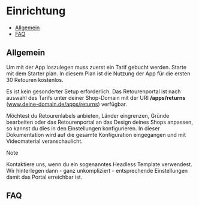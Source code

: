 # Einrichtung

-   [Allgemein](#general)
-   [FAQ](#faq)

<a name="general"></a>

## Allgemein

Um mit der App loszulegen muss zuerst ein Tarif gebucht werden. Starte mit dem Starter plan. In diesem Plan ist die Nutzung der App für die ersten 30 Retouren kostenlos.

Es ist kein gesonderter Setup erforderlich. Das Retourenportal ist nach auswahl des Tarifs unter deiner Shop-Domain mit der URI **/apps/returns** (www.deine-domain.de/apps/returns) verfügbar.

Möchtest du Retourenlabels anbieten, Länder eingrenzen, Gründe bearbeiten oder das Retourenportal an das Design deines Shops anpassen, so kannst du dies in den Einstellungen konfigurieren. In dieser Dokumentation wird auf die gesamte Konfiguration eingegangen und mit Videomaterial veranschaulicht.

> [!NOTE]
> Kontaktiere uns, wenn du ein sogenanntes Headless Template verwendest. Wir hinterlegen dann - ganz unkompliziert - entsprechende Einstellungen damit das Portal erreichbar ist.

<a name="faq"></a>

## FAQ
